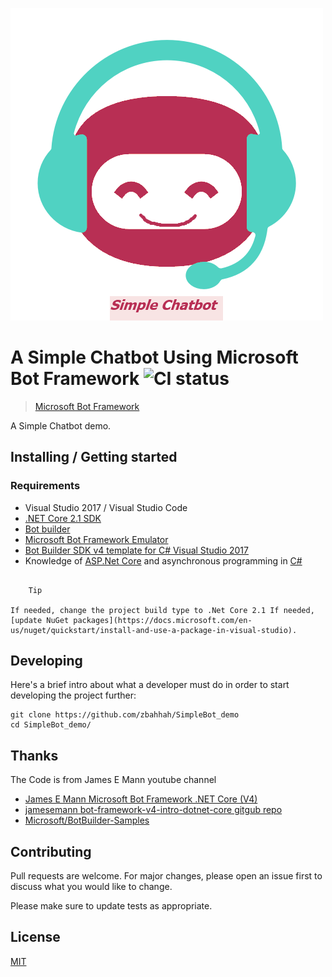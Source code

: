 ![Logo of the project](chatbotlogo.png)

# A Simple Chatbot Using Microsoft Bot Framework ![CI status](https://img.shields.io/badge/build-passing-brightgreen.svg)
> [Microsoft Bot Framework](https://dev.botframework.com/)

A Simple Chatbot demo.

## Installing / Getting started

### Requirements
* Visual Studio 2017 / Visual Studio Code
* [.NET Core 2.1 SDK](https://www.microsoft.com/net/download)
* [Bot builder](https://github.com/Microsoft/BotBuilder)
* [Microsoft Bot Framework Emulator](https://github.com/Microsoft/BotFramework-Emulator/releases)
* [Bot Builder SDK v4 template for C# Visual Studio 2017](https://botbuilder.myget.org/feed/aitemplates/package/vsix/BotBuilderV4.fbe0fc50-a6f1-4500-82a2-189314b7bea2)
* Knowledge of [ASP.Net Core](https://docs.microsoft.com/en-us/aspnet/core/?view=aspnetcore-2.1) and asynchronous programming in [C#](https://docs.microsoft.com/en-us/dotnet/csharp/programming-guide/concepts/async/index)


```shell

	Tip

If needed, change the project build type to .Net Core 2.1 If needed, [update NuGet packages](https://docs.microsoft.com/en-us/nuget/quickstart/install-and-use-a-package-in-visual-studio).

```

## Developing

Here's a brief intro about what a developer must do in order to start developing
the project further:

```shell
git clone https://github.com/zbahhah/SimpleBot_demo
cd SimpleBot_demo/

```

## Thanks

The Code is from James E Mann youtube channel
* [James E Mann Microsoft Bot Framework .NET Core (V4)](https://www.youtube.com/playlist?list=PLgF-CyaX1p3EGrRFze2DB5XWvBz1uwNhd)
* [jamesemann bot-framework-v4-intro-dotnet-core gitgub repo](https://github.com/jamesemann/bot-framework-v4-intro-dotnet-core)
* [Microsoft/BotBuilder-Samples](https://github.com/Microsoft/BotBuilder-Samples)

## Contributing
Pull requests are welcome. For major changes, please open an issue first to discuss what you would like to change.

Please make sure to update tests as appropriate.

## License
[MIT](https://choosealicense.com/licenses/mit/)
